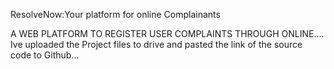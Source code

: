 ResolveNow:Your platform for online Complainants

A WEB PLATFORM TO REGISTER USER COMPLAINTS THROUGH ONLINE.... Ive uploaded the Project files to drive and pasted the link of the source code to Github...
